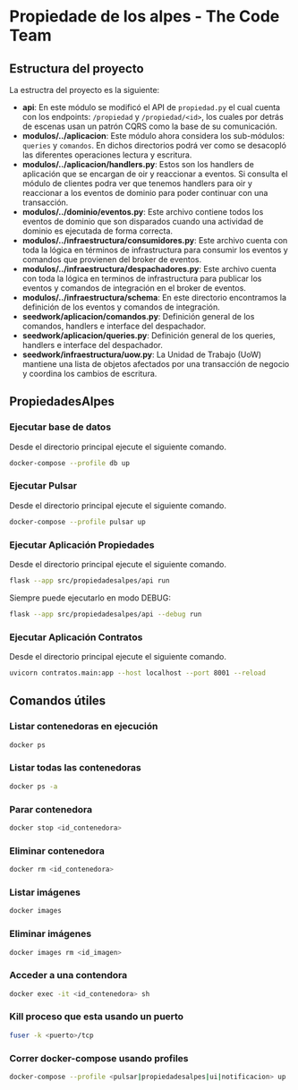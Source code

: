 # Propiedade de los alpes - The Code Team

## Estructura del proyecto

La estructra del proyecto es la siguiente:

- **api**: En este módulo se modificó el API de `propiedad.py` el cual cuenta con los endpoints: `/propiedad` y `/propiedad/<id>`, los cuales por detrás de escenas usan un patrón CQRS como la base de su comunicación.
- **modulos/../aplicacion**: Este módulo ahora considera los sub-módulos: `queries` y `comandos`. En dichos directorios podrá ver como se desacopló las diferentes operaciones lectura y escritura.
- **modulos/../aplicacion/handlers.py**: Estos son los handlers de aplicación que se encargan de oir y reaccionar a eventos. Si consulta el módulo de clientes podra ver que tenemos handlers para oir y reaccionar a los eventos de dominio para poder continuar con una transacción.
- **modulos/../dominio/eventos.py**: Este archivo contiene todos los eventos de dominio que son disparados cuando una actividad de dominio es ejecutada de forma correcta.
- **modulos/../infraestructura/consumidores.py**: Este archivo cuenta con toda la lógica en términos de infrastructura para consumir los eventos y comandos que provienen del broker de eventos.
- **modulos/../infraestructura/despachadores.py**: Este archivo cuenta con toda la lógica en terminos de infrastructura para publicar los eventos y comandos de integración en el broker de eventos.
- **modulos/../infraestructura/schema**: En este directorio encontramos la definición de los eventos y comandos de integración.
- **seedwork/aplicacion/comandos.py**: Definición general de los comandos, handlers e interface del despachador.
- **seedwork/aplicacion/queries.py**: Definición general de los queries, handlers e interface del despachador.
- **seedwork/infraestructura/uow.py**: La Unidad de Trabajo (UoW) mantiene una lista de objetos afectados por una transacción de negocio y coordina los cambios de escritura.

## PropiedadesAlpes

### Ejecutar base de datos

Desde el directorio principal ejecute el siguiente comando.

```bash
docker-compose --profile db up
```

### Ejecutar Pulsar

Desde el directorio principal ejecute el siguiente comando.

```bash
docker-compose --profile pulsar up
```

### Ejecutar Aplicación Propiedades

Desde el directorio principal ejecute el siguiente comando.

```bash
flask --app src/propiedadesalpes/api run
```

Siempre puede ejecutarlo en modo DEBUG:

```bash
flask --app src/propiedadesalpes/api --debug run
```

### Ejecutar Aplicación Contratos

Desde el directorio principal ejecute el siguiente comando.

```bash
uvicorn contratos.main:app --host localhost --port 8001 --reload
```

## Comandos útiles

### Listar contenedoras en ejecución

```bash
docker ps
```

### Listar todas las contenedoras

```bash
docker ps -a
```

### Parar contenedora

```bash
docker stop <id_contenedora>
```

### Eliminar contenedora

```bash
docker rm <id_contenedora>
```

### Listar imágenes

```bash
docker images
```

### Eliminar imágenes

```bash
docker images rm <id_imagen>
```

### Acceder a una contendora

```bash
docker exec -it <id_contenedora> sh
```

### Kill proceso que esta usando un puerto

```bash
fuser -k <puerto>/tcp
```

### Correr docker-compose usando profiles

```bash
docker-compose --profile <pulsar|propiedadesalpes|ui|notificacion> up
```
